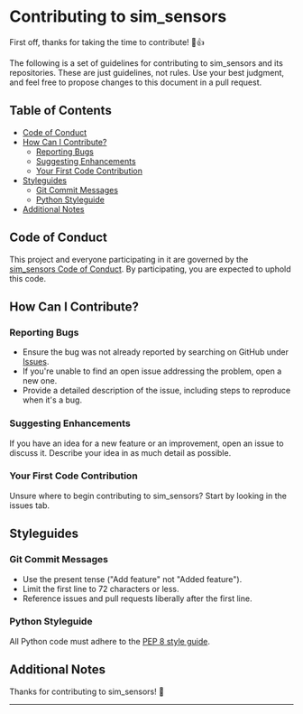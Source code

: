 # Contributing to sim_sensors

First off, thanks for taking the time to contribute! 🎉👍

The following is a set of guidelines for contributing to sim_sensors and its repositories. These are just guidelines, not rules. Use your best judgment, and feel free to propose changes to this document in a pull request.

## Table of Contents

- [Code of Conduct](#code-of-conduct)
- [How Can I Contribute?](#how-can-i-contribute)
    - [Reporting Bugs](#reporting-bugs)
    - [Suggesting Enhancements](#suggesting-enhancements)
    - [Your First Code Contribution](#your-first-code-contribution)
- [Styleguides](#styleguides)
    - [Git Commit Messages](#git-commit-messages)
    - [Python Styleguide](#python-styleguide)
- [Additional Notes](#additional-notes)

## Code of Conduct

This project and everyone participating in it are governed by the [sim_sensors Code of Conduct](CODE_OF_CONDUCT.md). By participating, you are expected to uphold this code.

## How Can I Contribute?

### Reporting Bugs

- Ensure the bug was not already reported by searching on GitHub under [Issues](https://github.com/isaric/sim_sensors/issues).
- If you're unable to find an open issue addressing the problem, open a new one.
- Provide a detailed description of the issue, including steps to reproduce when it's a bug.

### Suggesting Enhancements

If you have an idea for a new feature or an improvement, open an issue to discuss it. Describe your idea in as much detail as possible.

### Your First Code Contribution

Unsure where to begin contributing to sim_sensors? Start by looking in the issues tab.

## Styleguides

### Git Commit Messages

- Use the present tense ("Add feature" not "Added feature").
- Limit the first line to 72 characters or less.
- Reference issues and pull requests liberally after the first line.

### Python Styleguide

All Python code must adhere to the [PEP 8 style guide](https://www.python.org/dev/peps/pep-0008/).

## Additional Notes

Thanks for contributing to sim_sensors! 🎉

---

